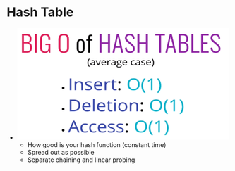 # Hash Table

* ![bigo](./bigo.PNG)
    * How good is your hash function (constant time)
    * Spread out as possible
    * Separate chaining and linear probing